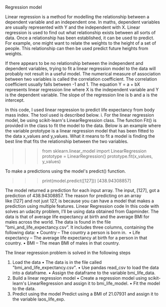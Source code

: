 Regression model

Linear regression is a method for modelling the relationship between a dependent variable and an independent one. In maths, dependent variables are usually represented with Y and the independent with X.
Linear regression is used to find out what relationship exists between all sorts of data.
Once a relationship has been established, it can be used to predict. For example, one might want to relate the weights to the height of a set of people. This relationship can then be used predict future heights from weights. 

If there appears to be no relationship between the independent and dependent variables, trying to fit a linear regression model to the data will probably not result in a useful model.
The numerical measure of association between two variables is called the correlation coefficient. The correlation coefficient usually falls between -1 and 1.
The equation  Y = a + bX  represents linear regression line where X is the independent variable and Y is the dependent variable. The slope of the regression line is b and a is the intercept.



In this code, I used linear regression to predict life expectancy from body mass index. The tool used is described below.
i.	For the linear regression model, be using scikit-learn's LinearRegression class. The function Fit() is provided in the class to fit the model to the data.
Below is an example where the variable prototype is a linear regression model that has been fitted to the data x_values and y_values. What it means to fit a model is finding the best line that fits the relationship between the two variables.

>>> from sklearn.linear_model import LinearRegression
>>> prototype = LinearRegression()
>>> prototype.fit(x_values, y_values)


To make a predictions using the model's predict() function.
>>> print(model.predict([127]))
[438.94308857]

The model returned a prediction for each input array. The input, [127], got a prediction of 438.94308857. The reason for predicting on an array like [127] and not just 127, is because you can have a model that makes a prediction using multiple features. 
Linear Regression code
In this code with solves an udacity problem, I’ll be using data obtained from Gapminder. The data is that of average life expectancy at birth and the average BMI for males across the world. 
The data is found in the file "bmi_and_life_expectancy.csv”. It includes three columns, containing the following data:
•	Country – The country a person is born in. 
•	Life expectancy – The average life expectancy at birth for a person in that country.
•	BMI – The mean BMI of males in that country.

The linear regression problem is solved in the following steps

1. Load the data
•	The data is in the file called "bmi_and_life_expectancy.csv".
•	Use pandas read_csv to load the data into a dataframe.
•	Assign the dataframe to the variable bmi_life_data.
2. Build a linear regression model
•	Create a regression model using scikit-learn's LinearRegression and assign it to bmi_life_model.
•	Fit the model to the data.
3. Predict using the model
Predict using a BMI of 21.07931 and assign it to the variable laos_life_exp.